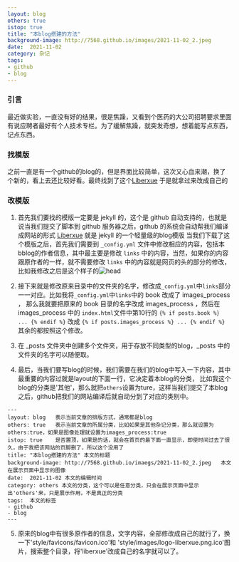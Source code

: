 ```yaml
---
layout: blog
others: true
istop: true
title: "本blog搭建的方法"
background-image: http://7568.github.io/images/2021-11-02_2.jpeg
date:  2021-11-02
category: 杂记
tags:
- github
- blog
---
```


### 引言
最近做实验，一直没有好的结果，很是焦躁，又看到个医药的大公司招聘要求里面有说应聘者最好有个人技术专栏。为了缓解焦躁，就突发奇想，想着能写点东西，记点东西。

### 找模版
之前一直是有一个github的blog的，但是界面比较简单，这次又心血来潮，换了个新的，看上去还比较好看。最终找到了这个[Liberxue](http://www.liberxue.com)
于是就拿过来改成自己的

### 改模版
1. 首先我们要找的模版一定要是 jekyll 的，这个是 github 自动支持的，也就是说当我们提交了脚本到 github 服务器之后，github 的系统会自动帮我们编译成网站的形式
[Liberxue](http://www.liberxue.com) 就是 jekyll 的一个轻量级的blog模版
当我们下载了这个模版之后，首先我们需要到 `_config.yml` 文件中修改相应的内容，包括本bblog的作者信息，其中最主要是修改 `links` 中的内容，当然，如果你的内容跟原作者的一样，就不需要修改
`links` 中的内容就是网页的头的部分的修改，比如我修改之后是这个样子的![head](http://7568.github.io/images/2021-11-02_1.png)

2. 接下来就是修改原来目录中的文件夹的名字，修改成`_config.yml`中`links`部分一一对应。比如我将`_config.yml`中`links`中的 book 改成了 images_process ，
   那么我就要把原来的 book 目录的名字改成 images_process ，然后在 images_process 中的 `index.html`文件中第10行的
   `{% if posts.book %} ... {% endif %}` 改成 `{% if posts.images_process %} ... {% endif %}`  其余的都按照这个修改。
   
3. 在 _posts 文件夹中创建多个文件夹，用于存放不同类型的blog，_posts 中的文件夹的名字可以随便取。

4. 最后，当我们要写blog的时候，我们需要在我们的blog中写入一下内容，其中最重要的内容过就是layout的下面一行，它决定着本blog的分类，
   比如我这个blog的分类是'其他'，那么就把`others`设置为ture，这样当我们提交了本blog之后，github把我们的网站编译后就自动分到了对应的类别中。

```
---
layout: blog   表示当前文章的排版方式，通常都是blog
others: true   表示当前文章的所属分类，比如如果是其他杂记分类，那么就设置为others:true，如果是图像处理就设置为images_process:true
istop: true    是否置顶，如果是的话，就会在首页的最下面一直显示，即使时间过去了很久，由于我把该网站的页脚删了，所以这个没用了
title: "本blog搭建的方法" 本文的标题
background-image: http://7568.github.io/imaegs/2021-11-02_2.jpeg   本文在展示页面中显示的图像
date:  2021-11-02 本文的编辑时间
category: others 本文的分类，这个可以是任意分类，只会在展示页面中显示出'others'来，只是展示作用，不是真正的分类
tags:  本文的标签
- github
- blog
---
```

5. 原来的blog中有很多原作者的信息，文字内容，全部修改成自己的就行了，换一下'style/favicons/favicon.ico'和
   'style/images/logo-liberxue.png.ico'图片，搜索整个目录，将'liberxue'改成自己的名字就可以了。

